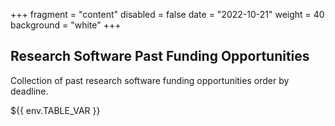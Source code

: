 +++
fragment = "content"
disabled = false
date = "2022-10-21"
weight = 40
background = "white"
+++

## Research Software Past Funding Opportunities

Collection of past research software funding opportunities order by deadline.

<style>
table, td, th {
  border: 2px solid black;
  vertical-align: top;
  !important;
 }
</style>
${{ env.TABLE_VAR }}

